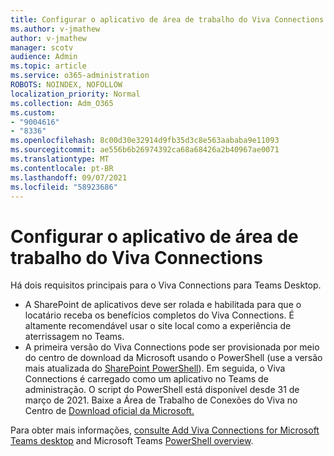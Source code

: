 ```yaml
---
title: Configurar o aplicativo de área de trabalho do Viva Connections
ms.author: v-jmathew
author: v-jmathew
manager: scotv
audience: Admin
ms.topic: article
ms.service: o365-administration
ROBOTS: NOINDEX, NOFOLLOW
localization_priority: Normal
ms.collection: Adm_O365
ms.custom:
- "9004616"
- "8336"
ms.openlocfilehash: 8c00d30e32914d9fb35d3c8e563aababa9e11093
ms.sourcegitcommit: ae556b6b26974392ca68a68426a2b40967ae0071
ms.translationtype: MT
ms.contentlocale: pt-BR
ms.lasthandoff: 09/07/2021
ms.locfileid: "58923686"
---
```

# <a name="set-up-the-viva-connections-desktop-app"></a>Configurar o aplicativo de área de trabalho do Viva Connections

Há dois requisitos principais para o Viva Connections para Teams Desktop. 

- A SharePoint de aplicativos deve ser rolada e habilitada para que o locatário receba os benefícios completos do Viva Connections. É altamente recomendável usar o site local como a experiência de aterrissagem no Teams. 
- A primeira versão do Viva Connections pode ser provisionada por meio do centro de download da Microsoft usando o PowerShell (use a versão mais atualizada do [SharePoint PowerShell](https://docs.microsoft.com/powershell/sharepoint/sharepoint-online/introduction-sharepoint-online-management-shell?view=sharepoint-ps)). Em seguida, o Viva Connections é carregado como um aplicativo no Teams de administração. O script do PowerShell está disponível desde 31 de março de 2021. Baixe a Área de Trabalho de Conexões do Viva no Centro de [Download oficial da Microsoft.](https://www.microsoft.com/download/confirmation.aspx?id=102888) 

Para obter mais informações, [consulte Add Viva Connections for Microsoft Teams desktop](https://docs.microsoft.com/SharePoint/viva-connections) and Microsoft Teams [PowerShell overview](https://docs.microsoft.com/microsoftteams/teams-powershell-overview).